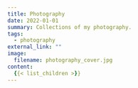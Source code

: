 ```yaml
---
title: Photography
date: 2022-01-01
summary: Collections of my photography.
tags:
  - photography
external_link: ""
image:
  filename: photography_cover.jpg
content:
  {{< list_children >}}
---
```

